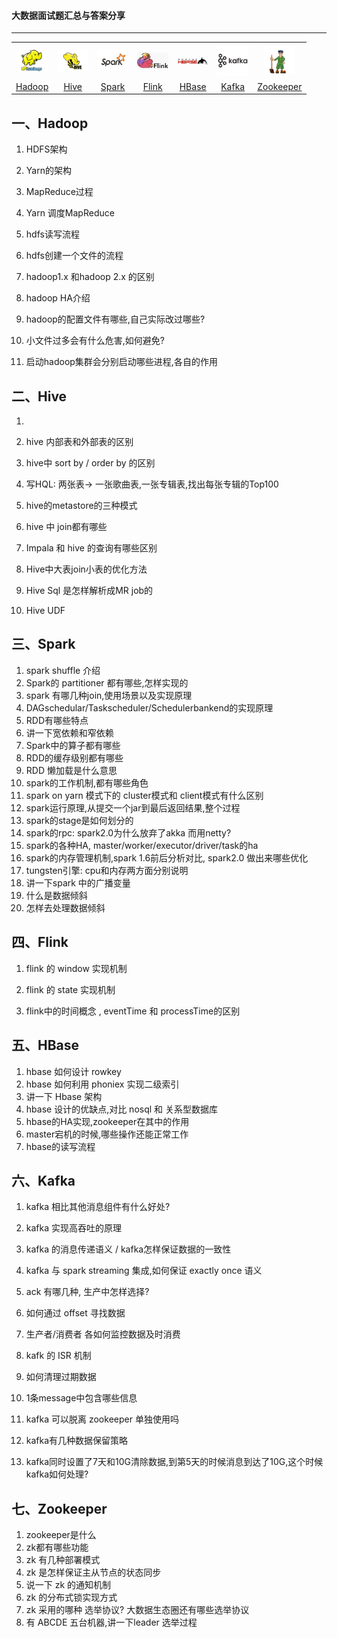 #### 大数据面试题汇总与答案分享

------

<table>
    <tr>
     <th><img width="50px" src="./pictures/hadoop.jpg"></th>
     <th><img width="50px" src="./pictures/hive.jpg"></th>
     <th><img width="50px" src="./pictures/spark.jpg"></th>
     <th><img width="50px" src="./pictures/flink.png"></th>
     <th><img width="50px" src="./pictures/hbase.png"></th>
     <th><img width="50px" src="./pictures/kafka.png"></th>
     <th><img width="50px" src="./pictures/zookeeper.jpg"></th>
    </tr>
<tr>
  <td align="center"><a href="#一hadoop">Hadoop</a></td>
  <td align="center"><a href="#二hive">Hive</a></td>
  <td align="center"><a href="#三spark">Spark</a></td>
  <td align="center"><a href="#四flink">Flink</a></td>
  <td align="center"><a href="#五hbase">HBase</a></td>
  <td align="center"><a href="#六kafka">Kafka</a></td>
  <td align="center"><a href="#七zookeeper">Zookeeper</a></td>
</tr>
    </table>


## 一、Hadoop

1. HDFS架构

2. Yarn的架构

3. MapReduce过程

4. Yarn 调度MapReduce

5. hdfs读写流程

6. hdfs创建一个文件的流程

7. hadoop1.x 和hadoop 2.x 的区别

8. hadoop HA介绍

9. hadoop的配置文件有哪些,自己实际改过哪些?

10. 小文件过多会有什么危害,如何避免?

11. 启动hadoop集群会分别启动哪些进程,各自的作用

    

## 二、Hive

1. 

2. hive 内部表和外部表的区别

3. hive中 sort by / order by 的区别

4. 写HQL: 两张表-> 一张歌曲表,一张专辑表,找出每张专辑的Top100

5. hive的metastore的三种模式

6. hive 中 join都有哪些

7. Impala 和 hive 的查询有哪些区别

8. Hive中大表join小表的优化方法

9. Hive Sql 是怎样解析成MR job的

10. Hive UDF

    

## 三、Spark

1. spark shuffle 介绍
2. Spark的 partitioner 都有哪些,怎样实现的
3. spark 有哪几种join,使用场景以及实现原理
4. DAGschedular/Taskscheduler/Schedulerbankend的实现原理
5. RDD有哪些特点
6. 讲一下宽依赖和窄依赖
7. Spark中的算子都有哪些
8. RDD的缓存级别都有哪些
9. RDD 懒加载是什么意思
10. spark的工作机制,都有哪些角色
11. spark on yarn 模式下的 cluster模式和 client模式有什么区别
12. spark运行原理,从提交一个jar到最后返回结果,整个过程
13. spark的stage是如何划分的
14. spark的rpc: spark2.0为什么放弃了akka 而用netty?
15. spark的各种HA,  master/worker/executor/driver/task的ha
16. spark的内存管理机制,spark 1.6前后分析对比, spark2.0 做出来哪些优化
17. tungsten引擎: cpu和内存两方面分别说明
18. 讲一下spark 中的广播变量
19. 什么是数据倾斜
20. 怎样去处理数据倾斜

## 四、Flink

1. flink 的 window 实现机制

2. flink 的 state 实现机制

3. flink中的时间概念 , eventTime 和 processTime的区别

   

## 五、HBase

1. hbase 如何设计 rowkey
2. hbase 如何利用 phoniex 实现二级索引
3. 讲一下 Hbase 架构
4. hbase 设计的优缺点,对比 nosql 和 关系型数据库
5. hbase的HA实现,zookeeper在其中的作用
6. master宕机的时候,哪些操作还能正常工作
7. hbase的读写流程

## 六、Kafka

1. kafka 相比其他消息组件有什么好处?

2. kafka 实现高吞吐的原理

3. kafka 的消息传递语义 / kafka怎样保证数据的一致性

4. kafka 与 spark streaming 集成,如何保证 exactly once 语义

5. ack 有哪几种, 生产中怎样选择?

6. 如何通过 offset 寻找数据

7. 生产者/消费者 各如何监控数据及时消费

8. kafk 的 ISR 机制

9. 如何清理过期数据

10. 1条message中包含哪些信息

11. kafka 可以脱离 zookeeper 单独使用吗

12. kafka有几种数据保留策略

13. kafka同时设置了7天和10G清除数据,到第5天的时候消息到达了10G,这个时候kafka如何处理?

    

## 七、Zookeeper

1. zookeeper是什么
2. zk都有哪些功能
3. zk 有几种部署模式
4. zk 是怎样保证主从节点的状态同步
5. 说一下 zk 的通知机制
6. zk 的分布式锁实现方式
7. zk 采用的哪种 选举协议? 大数据生态圈还有哪些选举协议
8. 有 ABCDE 五台机器,讲一下leader 选举过程